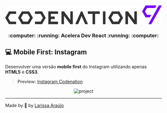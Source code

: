 <p align="center">
  <img alt="aceleradevreact" src="./assets/codenation.svg" width="700px"/>
</p>

<h3 align="center">
:computer: :running:  Acelera Dev React  :running: :computer:
</h3>

## :computer: Mobile First: Instagram
Desenvolver uma versão **mobile first** do Instagram utilizando apenas **HTML5** e **CSS3**.

> **Preview:**
> [Instagram Codenation](https://challenge-codenation-instagram.netlify.app)

<p align="center">
  <img alt="project" src="./assets/challenge-modulo-02.gif" />
</p>

---

Made by :blue_heart: by [Larissa Araújo](https://github.com/arauj0)